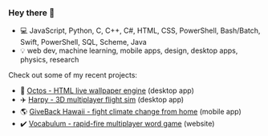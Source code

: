 ### Hey there :wave:

- :computer: JavaScript, Python, C, C++, C#, HTML, CSS, PowerShell, Bash/Batch, Swift, PowerShell, SQL, Scheme, Java
- :bulb: web dev, machine learning, mobile apps, design, desktop apps, physics, research

Check out some of my recent projects:
- :rocket: [Octos - HTML live wallpaper engine](https://github.com/underpig1/octos) (desktop app)
- :airplane: [Harpy - 3D multiplayer flight sim](https://github.com/underpig1/harpy) (desktop app)
- :earth_americas: [GiveBack Hawaii - fight climate change from home](https://github.com/underpig1/gbhi) (mobile app)
- :heavy_check_mark: [Vocabulum - rapid-fire multiplayer word game](https://github.com/underpig1/vocabulum) (website)
